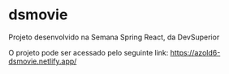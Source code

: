 # dsmovie
Projeto desenvolvido na Semana Spring React, da DevSuperior

O projeto pode ser acessado pelo seguinte link: https://azold6-dsmovie.netlify.app/
